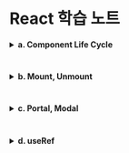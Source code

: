 # React 학습 노트

<details>
  <summary><strong>a. Component Life Cycle</strong></summary>

<details><summary><strong>1. 라이프 사이클</strong></summary>

## 정의

컴포넌트가 마운트 → 업데이트 → 언마운트로 지나가는 개념적 시간 흐름.  
이 흐름의 특정 지점에 무엇을 할 수 있는지를 규정함.

## 단계

- 렌더 단계:  
  UI 계산(부수효과 금지 = 순수성)

- 커밋 단계:  
  DOM 반영, ref 연결, 이펙트 실행  
  (Before-mutation → Mutation → Layout)

- 브라우저 페인트 후:  
패시브 이펙트(useEffect) 비동기 실행
</details>

<details><summary><strong>2. 컴포넌트</strong></summary>

## 클래스 컴포넌트

Hook이 나오기 전(16.8 이전) 활용되던 컴포넌트.  
ES6 class로 컴포넌트를 만들고, Method를 통해 시점을 표현.

현재 표준은 함수 컴포넌트 + Hooks이지만 동작은 여전히 지원됨.  
하지만 에러 바운더리 등 몇몇 기능은 여전히 클래스 방식이 표준임.

### 특징:

- 인스턴스(this)가 존재함
- 상태 업데이트가 부분 병합으로 진행됨
- createRef로 refs 사용

## 함수 컴포넌트

함수가 props를 받아 JSX를 반환하는 형태로 활용됨.  
Hook으로 상태/이펙트/구독 등을 선언해 시점을 표현

### 특징:

- 인스턴스(this)가 없고 Hook(useState 등)으로 상태를 관리함.
- 상태 업데이트는 교체(replace)가 기본(객체 병합은 직접 수행).
- Server Components는 함수 컴포넌트만 지원함(Hook 사용 불가).
</details>
<details><summary><strong>3. 클래스 컴포넌트 ↔ 함수 컴포넌트</strong></summary>

## 컴포넌트별 라이프 사이클

### 마운트 직후(커밋 Layout 단계, 페인트 전 동기 실행)

- 클래스: componentDidMount
- 함수: useLayoutEffect(() => { ... }, [])

### 마운트/업데이트 후(페인트 후)

- 클래스: 클래스는 페인트 후 전용 메서드 없음
- 함수: useEffect 실행

### 업데이트 직전 스냅샷(커밋 Before-mutation)

- 클래스: getSnapshotBeforeUpdate
- 함수: useLayoutEffect의 cleanup에서 스냅샷 캡처(+ ref) 패턴

### 업데이트 후(커밋 Layout, 페인트 전 동기)

- 클래스: componentDidUpdate
- 함수: useLayoutEffect(() => { ... }, [deps])

### 언마운트/업데이트 정리

- 클래스: componentWillUnmount
- 함수: useEffect의 Clean Up  
  (레이아웃 단계 정리는 useLayoutEffect의 Clean Up - Before-mutaition에 실행됨)

### 렌더 스킵 최적화

- 클래스: shouldComponentUpdate
- 함수: React.memo(주) + useMemo/useCallback(보조)

</details>

 </details>

#

<details>

<summary><strong>b. Mount, Unmount</strong></summary>

<details><summary><strong>1. Mount</strong></summary>

## 정의

첫 커밋에서 컴포넌트가 트리에 배치되고, DOM이 생성/연결되며,  
state와 refs가 초기화될 때(React 관점의 “처음 등장”)

## 예시

- 조건부 렌더에서 show=false → true가 되어 노드가 새로 생길 때  
  (또는 JSX에서 제외→포함될 때만 마운트)
- 키(key) 변경으로 이전 노드가 교체될 때  
  (key가 바뀌면 상태/이펙트가 파기되고 완전한 언마운트→마운트가 일어남)

- 라우트/분기 전환 등으로 새 노드가 생성될 때  
  (중첩 라우팅에선 변경된 경로의 서브트리만 마운트될 수 있음)

## 마운트 직후

커밋의 Layout 단계가 실행됨  
ref 연결 → useLayoutEffect / componentDidMount 동기 실행 (페인트 전)  
→ 브라우저 페인트 → useEffect 비동기 실행

</details>

<details><summary><strong>2. Unmount</strong></summary>

## 정의

커밋의 Mutation 단계에서 DOM/refs가 분리·제거되고, 이어서 상태/이펙트가 파기될 때

## 예시

- 조건부 렌더에서 show=true → false로 노드가 사라질 때

- 리스트 재조합/키 변경으로 노드가 교체될 때

- 부모가 내려가면서 하위가 함께 제거될 때  
  (부모가 언마운트되면 자식 서브트리도 함께 언마운트됨)

- 라우팅/분기 전환 등으로 해당 서브트리가 없어질 때

## 언마운트 직전

(커밋 중, 페인트 전) useLayoutEffect cleanup 실행  
→ DOM이 제거되기 직전에 동기 정리 기회  
(Mutation 이후에도 해당 노드의 DOM/refs가 존재할 경우)

## 언마운트 직후

(보통 페인트 이후) useEffect cleanup 실행  
→ 구독/타이머/리스너 정리 등

페인트 이후 비동기로 실행되므로  
레이아웃 측정/동기 DOM 접근에는 부적합

## Clean Up

LayoutEffect: 페인트 전(동기)  
useEffect: 페인트 후(비동기)

</details>

<details><summary><strong>3. 참고</strong></summary>

\* 숨김은 언마운트가 아니며 언마운트 후 setState는 무시됨  
(비동기 작업·구독은 cleanup에서 반드시 취소/해제)

\* ref는 Mutation 단계에서 먼저 null로 분리되므로  
이후 Layout 단계의 cleanup/콜백에서의 ref.current를 신뢰하지 말 것
\*StrictMode에서 초기 마운트 직후 즉시 언마운트→재마운트 시뮬레이션 가능(부작용 탐지용).

\* 서버에선 브라우저 DOM이 없어 마운트/이펙트가 실행되지 않음.  
(하이드레이션 시 마운트 시점에 이펙트가 실행됨)

<details><summary> 하이드레이션(hydration)</summary>

## 정의

서버가 미리 그려 보낸 정적 HTML를 클라이언트에서 JS를 통해 인터랙티브하게 만드는 과정.

React가 HTML에 이미 있는 DOM을 재사용하여 React 앱을 연결(attach) 하는 것.  
(이벤트 리스너 등록, refs 연결, 마운트 시점에 이펙트 실행)

## 흐름

서버:

- renderToString / 스트리밍 SSR로 HTML 전송

브라우저:

- HTML 먼저 페인트(사용자에게 바로 보임) → JS 번들 로드 → hydrateRoot 호출

React:

- 기존 DOM과 가상 트리를 매칭 → 이벤트/refs 연결 → 이펙트 실행
- 시점  
  useLayoutEffect: 커밋 직후 동기 실행(페인트 전)  
  useEffect: 페인트 후 비동기 실행

=> 사용자 입장에선 화면이 “먼저 보이고”, 곧이어 상호작용이 가능해짐

## 하이드레이션이 아닌 경우

- CSR 초기 마운트:  
  HTML 없이 JS가 DOM을 처음부터 생성

- 리렌더:  
  이미 하이드레이션이 끝난 뒤의 일반적인 상태 업데이트

- 단순 표시/숨김:  
  DOM을 유지한 채 CSS로 숨기는 건 하이드레이션과 무관

## 불일치(mismatch) 처리

서버 HTML과 클라이언트 렌더 결과가 다를 경우  
React가 경고를 띄우고, 그 서브트리만 폐기·재생성할 수 있음  
(이 경우 해당 부분은 DOM을 새로 만듦).

## 불일치를 유발하는 원인

- 랜덤/시간 의존 값(예: Date.now()), locale 차이

- 서버/클라이언트에서 다른 데이터 소스

- ID/키 불일치

- 의도적 차이는 suppressHydrationWarning 등으로 최소화

## 장점

초기 콘텐츠가 빨리 보임(SEO/퍼포먼스), TTFB/FP 개선

## 단점

JS 번들 다운로드·실행 + 하이드레이션 비용이 추가(복잡한 페이지일수록 큼)

</details>

</details>
</details>

#

<details>
  <summary><strong>c. Portal, Modal</strong></summary>

## 포탈(Portal)

- 렌더링될 코드를 **다른 DOM 위치로 옮겨주는 기술**
- `ReactDOM.createPortal`을 활용

## 모달과 포탈의 관계

- 모달은 포탈 없이도 구현 가능하지만, 이 경우 **컴포넌트의 하위 요소**로 렌더링됨
- 시각적으로 **페이지 최상단 레이어**에 위치하는 모달이  
  다른 요소의 하위에 존재하는 것은 **논리적으로 맞지 않음**
- 포탈을 사용하면 모달을 최상단에 위치시켜 이러한 점을 해소 가능

## 포탈을 사용하는 이유

1. **스타일 안정성 & 컨텍스트 분리**
   - DOM 계층을 분리해 다른 컴포넌트로부터 독립
   - 스타일 및 이벤트 간섭 최소화
2. **접근성 & 포커스 관리**
   - 전역 위치에서 포커스 트랩 / 스크린리더 흐름(`aria-modal`, `role="dialog"`)을 일관되게 적용
   - 배경 스크롤 잠금, ESC 닫기, 배경 클릭 등 전역 이벤트 관리에 용이
3. **일관된 z-index 정책**
   - 레이어 우선순위를 예측 가능하게 유지
4. **테스트 & 유지보수 용이성**
   - 구조적으로 페이지 최상단에 고정 → 동작이 단순해짐

</details>

#

<details>  <summary><strong>d. useRef</strong></summary>
<details> <summary><strong>요약</strong></summary>

useState:  
값이 바뀌면 렌더링이 필요한 UI 상태에 사용.

useRef:  
값이 바뀌어도 렌더링이 불필요한 내부 값/DOM 노드/외부 인스턴스에 사용.  
→ 포커스·스크롤·측정에 적합.

forwardRef:  
부모가 준 ref를 자식의 실제 DOM으로 전달.

useImperativeHandle:  
부모에 선택적 메서드만 노출(캡슐화)해 내부 DOM 의존을 줄임.

</details>
<details> <summary><strong>1. useState vs useRef — 언제 무엇을 쓰나</strong></summary>

## useState

O:  
변경 시 UI에 즉시 반영되어야 하는 값
예) 입력값, 토글 상태, 로딩 여부

X:  
UI에 영향이 없는 시스템 값을 useState로 관리하면 불필요한 렌더링 발생

## useRef

O:  
UI로 직접 표시하지 않는 값, 렌더링과 무관한 내부 값  
예) 타이머/인터벌 ID, 외부 라이브러리 인스턴스, 직전 값 보관, DOM 노드 참조

X:  
렌더링에 영향을 주는 값, UI에 표시되는 값  
예) 입력값, 토글 상태, 로딩 여부

useRef 변경은 렌더링을 유발하지 않음 → 화면 업데이트가 필요한 값은 useState로

</details>
<details> <summary><strong>2) useRef 기본 개념과 핵심 규칙</strong></summary>

## 정의

컴포넌트가 리렌더링되어도 유지되지만  
값이 변경되어도 렌더링을 유발하지 않는 참조를 만들어주는 Hook.

## 특징

- 지속성:  
  렌더 사이에 값이 유지됨 (컴포넌트의 메모리 역할).

- 비반응성:  
  ref.current 변경은 리렌더를 유발하지 않음.

- 안정적 식별자:  
  같은 컴포넌트 생애 동안 ref 객체 자체는 변하지 않음.

- DOM 연결:  
  JSX에서 ref 속성에 넣으면 커밋 단계에 DOM 노드가 연결 또는 해제됨

- 인스턴스 필드의 대체품:  
  클래스의 인스턴스 필드 같은 용도에 대응.

## 사용처

포커스 / 스크롤 / 측정 / 타이머 보관 / 외부 인스턴스(D3/Chart.js 등) 저장 등.

## 주의사항

React가 관리하는 DOM을 파괴적으로 조작하면 안됨(충돌 위험).

- 파괴적 조작:  
  React가 렌더로 설정한 속성/구조를 직접 바꿔서  
  커밋 단계에서 덮어쓰이거나 불일치를 일으킬 가능성이 있는 조작.

- 비파괴적 조작:  
  DOM 구조나 React가 렌더로 설정한 속성은 건드리지 않고,  
  읽기/포커스/스크롤/측정/브라우저 고유 API 같은 부수효과성 작업만 하는 조작.

## 왜?

React의 단일 진실(SSOT)은 상태(state/props)이고, 이를 바탕으로 UI가 계산되는데,  
이렇게 계산된 UI를 useRef로 직접 조작하면 React의 상태와 불일치가 생김.

따라서 개발자는 무엇을 보여줄지 선언하고, 구현은 React에 위임해야 함.  
React의 구현에 간섭하면 예상치 못한 오류가 생길 수 있으며,  
\
이러한 부분이 바로 React가 선언적 UI모델이라는 특징임.

</details>
<details> <summary><strong>3) DOM과 ref의 타이밍 — 언제 값이 설정되나</strong></summary>

<details><summary>렌더 단계 (render phase)</summary>

\
정의:  
컴포넌트 함수를 호출해서 다음 UI 스냅샷을 계산하는 단계.

작업:  
훅 실행(useState, useMemo, useRef 등), JSX 생성,  
이전 트리와 비교해 fiber 플래그/이펙트 리스트 준비(무엇을 바꿀지 표기).

특징:

- DOM을 **조작하지 않고**, 무엇을 그릴지 **순수하게** 계산만 함.
- Concurrent 모델에서는 우선순위에 따라 **중단·재개·취소**될 수 있음.  
  -> 이 시점의 DOM은 **확정되지 않았을 수 있음**.

<details>
<summary>Concurrent 모델이란</summary>
  
\
React 18부터의 렌더링 모델로, 렌더 단계를 우선순위에 따라 중단·재개·취소하여,  
급한 작업 (클릭,타이핑,스크롤)을 우선적으로 처리 후
렌더를 재개하는 방식으로  
체감 성능을 높일 수 있음.

병렬(멀티스레드)로 동시에 실행하는 게 아닌,  
한 스레드에서 우선순위를 바꿔가는 협력적 스케줄링 방식.

왜?

기존(동기) 렌더링은 한 번 시작하면 끝날 때까지 메인 스레드를 점유  
→ 입력 지연, 끊김

Concurrent모델에서

렌더 단계는 interruptible(중단 가능)하지만  
커밋 단계는 여전히 원자적(atomic)임.

(한 번 커밋되면 화면이 그 상태로 일관되게 바뀜.)

</details>

\
따라서 렌더 단계에서는 아직 실제 DOM 노드가 존재하지 않거나 확정되지 않을 수 있음  
→ 렌더 중엔 DOM ref가 아직 없을 수 있고, 소유권/시점/조건에 따라 null이 될 수 있다.

</details>

<details><summary>커밋 단계 (commit phase)</summary>

\
정의:  
렌더 단계에서 준비된 변경을 실제 DOM에 반영하고  
관련 이펙트를 실행하는 단계.

작업 순서:  
Before-mutation:

- DOM 변경 직전에 필요한 읽기/주입 작업을 처리
- getSnapshotBeforeUpdate, useInsertionEffect (react 18 추가)
<details><summary>getSnapshotBeforeUpdate</summary>
변경 직전 마지막 DOM 상태를 캡처해서,

변경 후 활용하기 위한 스냅샷 전달 메커니즘.(예: 스크롤 위치 복원 등)

</details>
<details><summary>useInsertionEffect</summary>
레이아웃을 읽기 전, UseLayoutEffect 이전에 스타일 태그를 삽입함. (react18 이후 추가)

</details>

Mutation:

- DOM 변경(추가/삭제/속성 업데이트)
- 필요 시 기존 ref 분리(detach)

Layout:

- (Clean Up) → 새 ref 연결(attach) → useLayoutEffect, componentDidMount/Update 실행

Paint:

- 브라우저가 화면을 그리는 단계

Passive Effects:

- useEffect 실행 (일반적으로 페인트 후 실행, 지연/배치될 수 있음)

<details><summary>비차단 작업이란?</summary>
비차단 작업(Non-blocking work)이란?

브라우저가 DOM 패치 → 레이아웃 계산 → 페인트를 끝내고 화면을 보여준 뒤에 실행되어도 되는, 렌더·레이아웃에 즉시 영향이 없는 작업.
일반적으로 useEffect에서 하는 작업들이 해당함. (페인트 후 실행)

예시 — 비차단(→ useEffect)

네트워크 요청 시작/취소(Fetch, WebSocket 구독 설치·해제)

이벤트 리스너 등록/해제(window.addEventListener 등)

로깅/분석, 성능 측정, Sentry 보고

타이머/인터벌 설정·해제

비동기 데이터로 비중요 상태 갱신(갱신 후 UI가 깜빡임 없이 업데이트 됨)

브라우저 API 중 화면 배치에 영향이 없는 것들(navigator 접근 등)

반대로 “차단”될 수 있는 작업(→ useLayoutEffect 권장)

페인트 이전에 끝나야 깜빡임/점프가 없는 일들:

DOM 측정 후 바로 스타일/클래스 변경(레이아웃에 영향)
예: getBoundingClientRect() → 위치 계산 → 클래스 적용

즉시 포커스/스크롤 위치 조정(focus(), scrollIntoView())

레이아웃에 영향을 주는 동기 계산/동기 스타일 변경

</details>
</details>

ref.current는 커밋 단계에서 설정/해제됨.

첫 렌더 중에는 DOM이 없어 ref.current === null.

렌더 중 ref를 읽거나 쓰지 말기. 이벤트 핸들러나 effect에서 다루기.

</details>

<details> <summary><strong>4) flushSync — “지금 바로 DOM이 최신이어야 할 때”</strong></summary>

일반적으로 setState는 비동기 배치로 처리되어 직후 DOM이 구 상태일 수 있음.
flushSync로 특정 업데이트를 동기 적용하면 이후 코드는 최신 DOM을 보게 됨.

import { flushSync } from 'react-dom';

function handleAdd() {
const newTodo = { id: Date.now(), text };
flushSync(() => {
setTodos(prev => [...prev, newTodo]);
setText('');
});
listRef.current?.lastElementChild?.scrollIntoView({ behavior: 'smooth' });
}

장점: 직후 DOM 의존 코드(스크롤/측정)가 안전하게 동작

주의: 과도 사용 시 배치 최적화 손실 → 꼭 필요한 곳에서만

</details>
<details> <summary><strong>5) 원칙 — ref는 “탈출구”</strong></summary>

렌더 트리 밖 작업(포커스, 스크롤, 측정, 브라우저/외부 API)에 ref 사용

렌더 중 ref.current를 읽거나 쓰지 않기 → 필요한 정보는 state로 표현

React가 업데이트할 가능성이 없는 안전한 영역만 제한적으로 조작

</details>
<details> <summary><strong>6) forwardRef — 부모의 ref를 자식 DOM으로 전달</strong></summary>

함수형 컴포넌트는 ref를 일반 props처럼 받지 못함.
부모가 <Child ref={...} />로 준 ref를 자식의 특정 DOM에 연결하려면 **forwardRef**가 필요.

언제?

외부 라이브러리가 자식의 실제 DOM에 포커스/위치 계산 등을 요구할 때

부모가 자식의 최상위 DOM에 접근해야 할 때

</details>
<details> <summary><strong>7) useImperativeHandle — 노출 API를 “제한해서” 캡슐화</strong></summary>

부모가 ref로 DOM 전체에 접근하면 자식 내부 구조에 과도 의존 → 변경에 취약.
useImperativeHandle로 필요한 동작만 노출해 결합도 낮추기.

효과

캡슐화: 부모는 내부 DOM 구조를 몰라도 됨

의존성 감소: 공개 API만 사용 → 유지보수성↑, 협업 안정성↑

</details>
<details> <summary><strong>8) Refs & DOM — 기본 동작 정리</strong></summary>

JSX에서 <div ref={myRef}>를 달면 커밋 단계에 myRef.current = 해당 DOM

엘리먼트가 언마운트/변경되면 myRef.current = null

React는 DOM 직접 조작 API를 제공하지 않음 → ref로 DOM을 얻어 브라우저 API 사용

</details>
<details> <summary><strong>9) 언제 ref를 쓰면 좋은가 </strong></summary>

타이머/인터벌/타임아웃 ID 저장·취소

DOM 접근/조작(포커스, 스크롤, 측정)

외부 라이브러리 인스턴스/핸들(Chart.js, Canvas, D3)

렌더 계산에 필요 없는 값(로그/카운터/직전 값 등)

레거시(jQuery/Vanilla) 코드와의 연동

</details>
</details>
